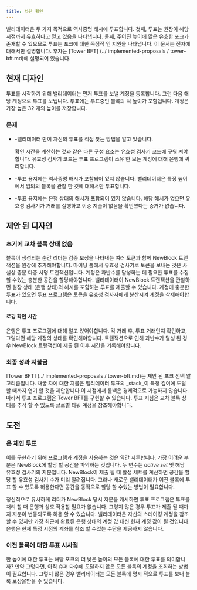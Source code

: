 ```yaml
---
title: 차단 확인
---
```


밸리데이터은 두 가지 목적으로 역사증명 해시에 투표합니다. 첫째, 투표는 원장이 해당 시점까지 유효하다고 믿고 있음을 나타냅니다. 둘째, 주어진 높이에 많은 유효한 포크가 존재할 수 있으므로 투표는 포크에 대한 독점적 인 지원을 나타냅니다. 이 문서는 전자에 대해서만 설명합니다. 후자는 \[Tower BFT\] (../ implemented-proposals / tower-bft.md)에 설명되어 있습니다.

## 현재 디자인

투표를 시작하기 위해 밸리데이터는 먼저 투표를 보낼 계정을 등록합니다. 그런 다음 해당 계정으로 투표를 보냅니다. 투표에는 투표중인 블록의 틱 높이가 포함됩니다. 계정은 가장 높은 32 개의 높이를 저장합니다.

### 문제

- -밸리데이터 만이 자신의 투표를 직접 찾는 방법을 알고 있습니다.

  확인 시간을 계산하는 것과 같은 다른 구성 요소는 유효성 검사기 코드에 구워 져야합니다. 유효성 검사기 코드는 투표 프로그램이 소유 한 모든 계정에 대해 은행에 쿼리합니다.

- -투표 용지에는 역사증명 해시가 포함되어 있지 않습니다. 밸리데이터은 특정 높이에서 임의의 블록을 관찰 한 것에 대해서만 투표합니다.

- -투표 용지에는 은행 상태의 해시가 포함되어 있지 않습니다. 해당 해시가 없으면 유효성 검사기가 거래를 실행하고 이중 지출이 없음을 확인했다는 증거가 없습니다.

## 제안 된 디자인

### 초기에 교차 블록 상태 없음

블록이 생성되는 순간 리더는 검증 보상을 나타내는 여러 토큰과 함께 NewBlock 트랜잭션을 원장에 추가해야합니다. 마이닝 풀에서 유효성 검사기로 토큰을 보내는 것은 사실상 증분 다중 서명 트랜잭션입니다. 계정은 과반수를 달성하는 데 필요한 투표를 수집 할 수있는 충분한 공간을 할당해야합니다. 밸리데이터이 NewBlock 트랜잭션을 관찰하면 원장 상태 (은행 상태)의 해시를 포함하는 투표를 제출할 수 있습니다. 계정에 충분한 투표가 있으면 투표 프로그램은 토큰을 유효성 검사자에게 분산시켜 계정을 삭제해야합니다.

#### 로깅 확인 시간

은행은 투표 프로그램에 대해 알고 있어야합니다. 각 거래 후, 투표 거래인지 확인하고, 그렇다면 해당 계정의 상태를 확인해야합니다. 트랜잭션으로 인해 과반수가 달성 된 경우 NewBlock 트랜잭션이 제출 된 이후 시간을 기록해야합니다.

### 최종 성과 지불금

\[Tower BFT\] (../ implemented-proposals / tower-bft.md)는 제안 된 포크 선택 알고리즘입니다. 채굴 자에 대한 지불은 밸리데이터 투표의 _stack_이 특정 깊이에 도달 할 때까지 연기 할 것을 제안합니다.이 시점에서 롤백은 경제적으로 가능하지 않습니다. 따라서 투표 프로그램은 Tower BFT를 구현할 수 있습니다. 투표 지침은 교차 블록 상태를 추적 할 수 있도록 글로벌 타워 계정을 참조해야합니다.

## 도전

### 온 체인 투표

이를 구현하기 위해 프로그램과 계정을 사용하는 것은 약간 지루합니다. 가장 어려운 부분은 NewBlock에 할당 할 공간을 파악하는 것입니다. 두 변수는 _active set_ 및 해당 유효성 검사기의 지분입니다. NewBlock이 제출 될 때 활성 세트를 계산하면 공간을 할당 할 유효성 검사기 수가 미리 알려집니다. 그러나 새로운 밸리데이터가 이전 블록에 투표 할 수 있도록 허용한다면 공간을 동적으로 할당 할 수있는 방법이 필요합니다.

정신적으로 유사하게 리더가 NewBlock 당시 지분을 캐시하면 투표 프로그램은 투표를 처리 할 때 은행과 상호 작용할 필요가 없습니다. 그렇지 않은 경우 투표가 제출 될 때까지 지분이 변동되도록 허용 할 수 있습니다. 밸리데이터은 자신의 스테이킹 계정을 참조 할 수 있지만 가장 최근에 완료된 은행 상태의 계정 값 대신 현재 계정 값이 될 것입니다. 은행은 현재 특정 시점의 계좌를 참조 할 수있는 수단을 제공하지 않습니다.

### 이전 블록에 대한 투표 시사점

한 높이에 대한 투표는 해당 포크의 더 낮은 높이의 모든 블록에 대한 투표를 의미합니까? 만약 그렇다면, 아직 슈퍼 다수에 도달하지 않은 모든 블록의 계정을 조회하는 방법이 필요합니다. 그렇지 않은 경우 밸리데이터는 모든 블록에 명시 적으로 투표를 보내 블록 보상을받을 수 있습니다.
